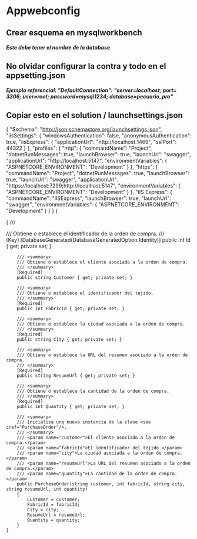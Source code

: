 # Appwebconfig
## Crear esquema en mysqlworkbench
##### Este debe tener el nombre de la database
## No olvidar configurar la contra y todo en el appsetting.json
##### Ejemplo referencial: "DefaultConnection": "server=localhost; port= 3306; user=root; password=mysql1234; database=pecuario_pro"
## Copiar esto en el solution / launchsettings.json
{
  "$schema": "http://json.schemastore.org/launchsettings.json",
  "iisSettings": {
    "windowsAuthentication": false,
    "anonymousAuthentication": true,
    "iisExpress": {
      "applicationUrl": "http://localhost:1469",
      "sslPort": 44322
    }
  },
  "profiles": {
    "http": {
      "commandName": "Project",
      "dotnetRunMessages": true,
      "launchBrowser": true,
      "launchUrl": "swagger",
      "applicationUrl": "http://localhost:5147",
      "environmentVariables": {
        "ASPNETCORE_ENVIRONMENT": "Development"
      }
    },
    "https": {
      "commandName": "Project",
      "dotnetRunMessages": true,
      "launchBrowser": true,
      "launchUrl": "swagger",
      "applicationUrl": "https://localhost:7299;http://localhost:5147",
      "environmentVariables": {
        "ASPNETCORE_ENVIRONMENT": "Development"
      }
    },
    "IIS Express": {
      "commandName": "IISExpress",
      "launchBrowser": true,
      "launchUrl": "swagger",
      "environmentVariables": {
        "ASPNETCORE_ENVIRONMENT": "Development"
      }
    }
  }
}



{
        /// <summary>
        /// Obtiene o establece el identificador de la orden de compra.
        /// </summary>
        [Key]
        [DatabaseGenerated(DatabaseGeneratedOption.Identity)]
        public int Id { get; private set; }

        /// <summary>
        /// Obtiene o establece el cliente asociado a la orden de compra.
        /// </summary>
        [Required]
        public string Customer { get; private set; }

        /// <summary>
        /// Obtiene o establece el identificador del tejido.
        /// </summary>
        [Required]
        public int FabricId { get; private set; }

        /// <summary>
        /// Obtiene o establece la ciudad asociada a la orden de compra.
        /// </summary>
        [Required]
        public string City { get; private set; }

        /// <summary>
        /// Obtiene o establece la URL del resumen asociado a la orden de compra.
        /// </summary>
        [Required]
        public string ResumeUrl { get; private set; }

        /// <summary>
        /// Obtiene o establece la cantidad de la orden de compra.
        /// </summary>
        [Required]
        public int Quantity { get; private set; }

        /// <summary>
        /// Inicializa una nueva instancia de la clase <see cref="PurchaseOrder"/>.
        /// </summary>
        /// <param name="customer">El cliente asociado a la orden de compra.</param>
        /// <param name="fabricId">El identificador del tejido.</param>
        /// <param name="city">La ciudad asociada a la orden de compra.</param>
        /// <param name="resumeUrl">La URL del resumen asociado a la orden de compra.</param>
        /// <param name="quantity">La cantidad de la orden de compra.</param>
        public PurchaseOrder(string customer, int fabricId, string city, string resumeUrl, int quantity)
        {
            Customer = customer;
            FabricId = fabricId;
            City = city;
            ResumeUrl = resumeUrl;
            Quantity = quantity;
        }
    }